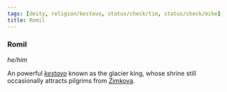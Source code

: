 ```yaml
---
tags: [deity, religion/kestavo, status/check/tim, status/check/mike]
title: Romil
---
```

### Romil
*he/him*

An powerful *[kestavo](<../../religions/northern-folk-religions/kestavo.md>)* known as the glacier king, whose shrine still occasionally attracts pilgrims from [Zimkova](<../../../gazetteer/greater-sembara/zimkova/zimkova.md>).

